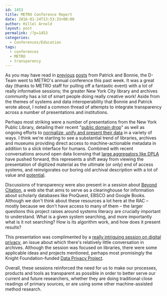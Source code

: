 ```yaml
---
id: 1453
title: METRO Conference Report
date: 2016-01-24T13:53:33+00:00
author: Hillel Arnold
layout: post
permalink: /?p=1453
categories:
  - Conferences/Education
tags:
  - conferences
  - METRO
  - transparency
---
```

As you may have read in [previous](http://blog.rockarch.org/?p=1441) [posts](http://blog.rockarch.org/?p=1448) from Patrick and Bonnie, the D-Team went to METRO's annual conference this past week. It was a great day (thanks to METRO staff for pulling off a fantastic event) with a lot of really informative sessions; the greater New York City library and archives community has a lot of smart people doing really creative work! Aside from the themes of systems and data interoperability that Bonnie and Patrick wrote about, I noted a common thread of attempts to integrate transparency across a number of presentations and institutions.<!--more-->

Perhaps most striking were a number of presentations from the New York Public Library, detailing their recent "[public domain drop](http://www.nypl.org/research/collections/digital-collections/public-domain)" as well as ongoing efforts to [normalize, unify and present their data](https://drive.google.com/file/d/0B3Mh8PAXKHOlVDBIbEhaR3h5cGs/view) in a variety of ways. I think we're starting to see a substantial trend of libraries, archives and museums providing direct access to machine-actionable metadata in addition to a slick interface for humans. Combined with recent conversations around open data licensing that [large aggregators like DPLA](http://dp.la/info/wp-content/uploads/2013/04/DPLAMetadataPolicy.pdf) have pushed forward, this represents a shift away from viewing the presentation of digitized material as the ultimate (or only) end of access systems, and reinvigorates our boring old archival description with a lot of value and [potential](http://dp.la/apps).

Discussions of transparency were also present in a session about [Beyond Citation](http://www.beyondcitation.org/), a web site that aims to serve as a clearinghouse for information about scholarly databases like ProQuest, EBSCO and Google Books. Although we don't think about these resources a lot here at the RAC – mostly because we don't have access to many of them – the larger questions this project raises around systems literacy are crucially important to understand. What is a given system searching, and more importantly what is it not searching? How is its algorithm work, and how does it present results?

This presentation was complimented by a [really intriguing session on digital privacy](https://drive.google.com/file/d/0B3Mh8PAXKHOlNFhoNENsT09yZzg/view), an issue about which there's relatively little conversation in archives. Although the session was focused on libraries, there were some applicable ideas and projects mentioned, perhaps most promisingly the Knight Foundation-funded [Data Privacy Project](http://www.dataprivacyproject.org/).

Overall, these sessions reinforced the need for us to make our processes, products and tools as transparent as possible in order to better serve our current and future researchers, whether they are doing traditional close readings of primary sources, or are using some other machine-assisted method research.
